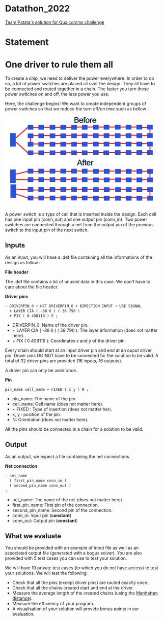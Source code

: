 # Datathon_2022
[Team Patata's solution for Qualcomms challenge](https://devpost.com/software/qualcomm_project)

# Statement
# One driver to rule them all 

To create a chip, we need to deliver the power everywhere. In order to do so, a lot of power switches are placed all over the design. They all have to be connected and routed together in a chain. The faster you turn these power switches on and off, the less power you use.

Here, the challenge begins! We want to create independent groups of power switches so that we reduce the turn off/on time such as bellow :

![Alt text](./doc/cluster.png "Cluster example")


A power switch is a type of cell that is inserted inside the design. Each cell has one input pin (conn_out) and one output pin (conn_in). Two power switches are connected through a net from the output pin of the previous switch to the input pin of the next switch.

## Inputs 
As an input, you will have a .def file containing all the informations of the design as follow :

**File header**

The .def file contains a lot of unused data in this case. We don't have to care about the file header.

**Driver pins**
```
- DRIVERPIN_0 + NET DRIVERPIN_0 + DIRECTION INPUT + USE SIGNAL
  + LAYER CIA ( -38 0 ) ( 38 790 )
  + FIX ( 0 408119 ) E ;
```

- DRIVERPIN_0: Name of the driver pin.
- \+ LAYER CIA ( -38 0 ) ( 38 790 ): The layer information (does not matter here).
- \+ FIX ( 0 408119 ): Coordinates x and y of the driver pin.

Every chain should start at an input driver pin and end at an ouput driver pin. Driver pins DO NOT have to be connected for the solution to be valid. A total of 32 driver pins are provided (16 inputs, 16 outputs).

A driver pin can only be used once.

**Pin**
```
pin_name cell_name + FIXED ( x y ) N ;
```

- pin_name: The name of the pin.
- cell_name: Cell name (does not matter here).
- \+ FIXED : Type of insertion (does not matter her).
- x, y : position of the pin.
- N: Orientation (does not matter here).

All the pins should be connected in a chain for a solution to be valid.

## Output
As an output, we expect a file containing the net connections.

**Net connection**
```
- net_name
  ( first_pin_name conn_in )
  ( second_pin_name conn_out )
;
```
- net_name: The name of the net (does not matter here).
- first_pin_name: First pin of the connection.
- second_pin_name: Second pin of the connection.
- conn_in: Input pin (**constant**)
- conn_out: Output pin (**constant**)

## What we evaluate

You should be provided with an example of input file as well as an associated output file (generated with a bogus solver). You are also provided with 5 test cases you can use to test your solution.

We will have 10 private test cases (to which you do not have access) to test your solutions. We will test the following:

- Check that all the pins (except driver pins) are routed exactly once.
- Check that all the chains created start and end at the driver.
- Measure the average length of the created chains (using the [Manhattan distance](https://en.wikipedia.org/wiki/Taxicab_geometry)).
- Measure the efficiency of your program. 
- A visualisation of your solution will provide bonus points in our evaluation.
